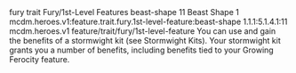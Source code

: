 <ability>
  <metadata>
    <class>fury</class>
    <feature_type>trait</feature_type>
    <file_dpath>Fury/1st-Level Features</file_dpath>
    <item_id>beast-shape</item_id>
    <item_index>11</item_index>
    <item_name>Beast Shape</item_name>
    <level>1</level>
    <scc>mcdm.heroes.v1:feature.trait.fury.1st-level-feature:beast-shape</scc>
    <scdc>1.1.1:5.1.4.1:11</scdc>
    <source>mcdm.heroes.v1</source>
    <type>feature/trait/fury/1st-level-feature</type>
  </metadata>
  <effects>
    <effect type="mundane">You can use and gain the benefits of a stormwight kit (see Stormwight Kits). Your stormwight kit grants you a number of benefits, including benefits tied to your Growing Ferocity feature.</effect>
  </effects>
</ability>

